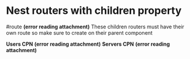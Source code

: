 # Nest routers with children property
#route 
 **(error reading attachment)**
These children routers must have their own route so make sure to create <router-outlet> on their parent component 

**Users CPN**
 **(error reading attachment)**
**Servers CPN**
 **(error reading attachment)**